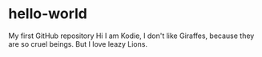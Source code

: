 # hello-world
My first GitHub repository
Hi I am Kodie, I don't like Giraffes,
because they are so cruel beings.
But I love leazy Lions.
